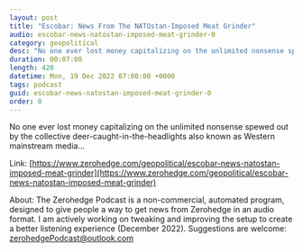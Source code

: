 ```yaml
---
layout: post
title: "Escobar: News From The NATOstan-Imposed Meat Grinder"
audio: escobar-news-natostan-imposed-meat-grinder-0
category: geopolitical
desc: "No one ever lost money capitalizing on the unlimited nonsense spewed out by the collective deer-caught-in-the-headlights also known as Western mainstream media..."
duration: 00:07:00
length: 420
datetime: Mon, 19 Dec 2022 07:00:00 +0000
tags: podcast
guid: escobar-news-natostan-imposed-meat-grinder-0
order: 0
---
```

No one ever lost money capitalizing on the unlimited nonsense spewed out by the collective deer-caught-in-the-headlights also known as Western mainstream media...

Link: [https://www.zerohedge.com/geopolitical/escobar-news-natostan-imposed-meat-grinder](https://www.zerohedge.com/geopolitical/escobar-news-natostan-imposed-meat-grinder)

About: The Zerohedge Podcast is a non-commercial, automated program, designed to give people a way to get news from Zerohedge in an audio format.  I am actively working on tweaking and improving the setup to create a better listening experience (December 2022).  Suggestions are welcome: [zerohedgePodcast@outlook.com](mailto:zerohedgePodcast@outlook.com)